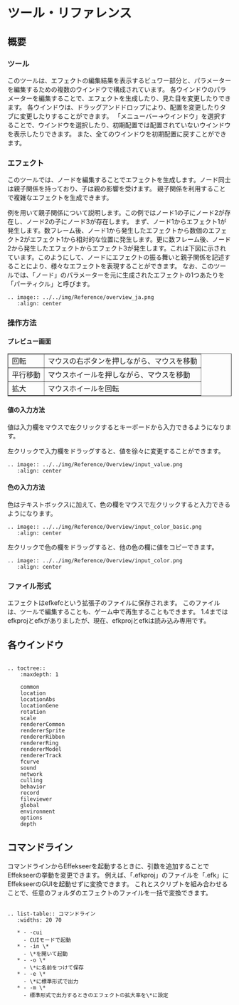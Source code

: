 ﻿# ツール・リファレンス

## 概要

### ツール

このツールは、エフェクトの編集結果を表示するビュワー部分と、パラメーターを編集するための複数のウインドウで構成されています。 各ウインドウのパラメーターを編集することで、エフェクトを生成したり、見た目を変更したりできます。 各ウインドウは、ドラッグアンドドロップにより、配置を変更したりタブに変更したりすることができます。 「メニューバー->ウインドウ」を選択することで、ウインドウを選択したり、初期配置では配置されていないウインドウを表示したりできます。 また、全てのウインドウを初期配置に戻すことができます。

### エフェクト

このツールでは、ノードを編集することでエフェクトを生成します。ノード同士は親子関係を持っており、子は親の影響を受けます。 親子関係を利用することで複雑なエフェクトを生成できます。

例を用いて親子関係について説明します。この例ではノード1の子にノード2が存在し、ノード2の子にノード3が存在します。 まず、ノード1からエフェクト1が発生します。数フレーム後、ノード1から発生したエフェクトから数個のエフェクト2がエフェクト1から相対的な位置に発生します。更に数フレーム後、ノード2から発生したエフェクトからエフェクト3が発生します。これは下図に示されています。このようにして、ノードにエフェクトの振る舞いと親子関係を記述することにより、様々なエフェクトを表現することができます。 なお、このツールでは、「ノード」のパラメーターを元に生成されたエフェクトの1つあたりを「パーティクル」と呼びます。

```eval_rst
.. image:: ../../img/Reference/overview_ja.png
   :align: center
```

### 操作方法

#### プレビュー画面

<div align="center">
<table border=1>
<tr>
<td>回転</td>
<td>マウスの右ボタンを押しながら、マウスを移動</td>
</tr>
<tr>
<td>平行移動</td>
<td>マウスホイールを押しながら、マウスを移動</td>
</tr>
<tr>
<td>拡大</td>
<td>マウスホイールを回転</td>
</tr>
</table>
</div>

#### 値の入力方法

値は入力欄をマウスで左クリックするとキーボードから入力できるようになります。

左クリックで入力欄をドラッグすると、値を徐々に変更することができます。

```eval_rst
.. image:: ../../img/Reference/Overview/input_value.png
   :align: center
```

#### 色の入力方法

色はテキストボックスに加えて、色の欄をマウスで左クリックすると入力できるようになります。

```eval_rst
.. image:: ../../img/Reference/Overview/input_color_basic.png
   :align: center
```

左クリックで色の欄をドラッグすると、他の色の欄に値をコピーできます。

```eval_rst
.. image:: ../../img/Reference/Overview/input_color.png
   :align: center
```

### ファイル形式

エフェクトはefkefcという拡張子のファイルに保存されます。
このファイルは、ツールで編集することも、ゲーム中で再生することもできます。
1.4まではefkprojとefkがありましたが、現在、efkprojとefkは読み込み専用です。

## 各ウインドウ

```eval_rst

.. toctree::
    :maxdepth: 1

    common
    location
    locationAbs
    locationGene
    rotation
    scale
    rendererCommon
    rendererSprite
    rendererRibbon
    rendererRing
    rendererModel
    rendererTrack
    fcurve
    sound
    network
    culling
    behavior
    record
    fileviewer
    global
    environment
    options
    depth
```

## コマンドライン

コマンドラインからEffekseerを起動するときに、引数を追加することでEffekseerの挙動を変更できます。 例えば、「.efkproj」のファイルを「.efk」にEffekseerのGUIを起動せずに変換できます。 これとスクリプトを組み合わせることで、任意のフォルダのエフェクトのファイルを一括で変換できます。

```eval_rst

.. list-table:: コマンドライン
   :widths: 20 70

   * - -cui
     - CUIモードで起動
   * - -in \*
     - \*を開いて起動
   * - -o \*
     - \*に名前をつけて保存
   * - -e \*
     - \*に標準形式で出力
   * - -m \*
     - 標準形式で出力するときのエフェクトの拡大率を\*に設定
```


